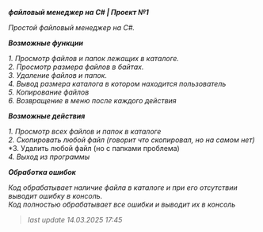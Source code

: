 ***файловый менеджер на C# | Проект №1***

*Простой файловый менеджер на C#.*

***Возможные функции***

*1. Просмотр файлов и папок лежащих в каталоге.* <br>
*2. Просмотр размера файлов в байтах.* <br>
*3. Удаление файлов и папок.* <br>
*4. Вывод размера каталога в котором находится пользователь* <br>
*5. Копирование файлов* <br>
*6. Возвращение в меню после каждого действия*

***Возможные действия***

*1. Просмотр всех файлов и папок в каталоге* <br>
*2. Скопировать любой файл (говорит что скопировал, но на самом нет)* <br>
*3. Удалить любой файл (но с папками проблема) <br>
*4. Выход из программы*

***Обработка ошибок***

*Код обрабатывает наличие файла в каталоге и при его отсутствии выводит ошибку в консоль.* <br>
*Код полностью обрабатывает все ошибки и выводит их в консоль*

> *last update 14.03.2025 17:45*